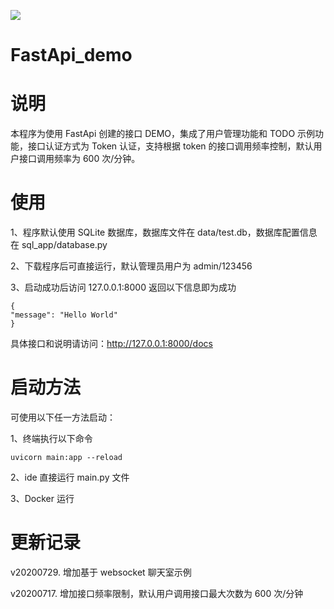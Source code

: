 ![](https://camo.githubusercontent.com/86dafd728b94c0e3c8f19a7295e87df678ed6751/68747470733a2f2f666173746170692e7469616e676f6c6f2e636f6d2f696d672f6c6f676f2d6d617267696e2f6c6f676f2d7465616c2e706e67)

# FastApi_demo 

# 说明

本程序为使用 FastApi 创建的接口 DEMO，集成了用户管理功能和 TODO 示例功能，接口认证方式为 Token 认证，支持根据 token 的接口调用频率控制，默认用户接口调用频率为 600 次/分钟。

# 使用

1、程序默认使用 SQLite 数据库，数据库文件在 data/test.db，数据库配置信息在 sql_app/database.py

2、下载程序后可直接运行，默认管理员用户为 admin/123456

3、启动成功后访问 127.0.0.1:8000 返回以下信息即为成功
```
{
"message": "Hello World"
}
```

具体接口和说明请访问：http://127.0.0.1:8000/docs

# 启动方法

可使用以下任一方法启动：

1、终端执行以下命令

`uvicorn main:app --reload`

2、ide 直接运行 main.py 文件

3、Docker 运行

# 更新记录

v20200729. 增加基于 websocket 聊天室示例

v20200717. 增加接口频率限制，默认用户调用接口最大次数为 600 次/分钟